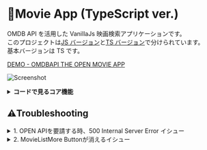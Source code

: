 # 🎦Movie App (TypeScript ver.)

OMDB API を活用した VanillaJs 映画検索アプリケーションです。<br>
このプロジェクトは[JS バージョン](https://github.com/hi1004/vanillajs-movie-app/tree/js-only)と[TS バージョン](https://github.com/hi1004/vanillajs-movie-app/tree/main)で分けられています。<br>
基本バージョンは TS です。

[DEMO - OMDBAPI THE OPEN MOVIE APP](https://ts-movie-app-umber.vercel.app/#/)

![Screenshot](/src/images/demo.gif)

<details>
	<summary><b>コードで見るコア機能</b></summary>

### Reset.css

ブラウザの基本スタイルを初期化します。

```html
<link
  rel="stylesheet"
  href="https://cdn.jsdelivr.net/npm/reset-css@5.0.1/reset.min.css"
/>
```

### Google Fonts

[Oswald](https://fonts.google.com/specimen/Oswald?query=oswa), [Roboto](https://fonts.google.com/specimen/Roboto?query=robo) フォントを使います。

```html
<link
  href="https://fonts.googleapis.com/css2?family=Oswald:wght@500&family=Roboto:wght@400;700&display=swap"
  rel="stylesheet"
/>
```

## Vercel Hosting

`node-fetch` パッケージは 2 バージョンでインストールします。

```bash
$ npm i -D vercel dotenv
$ npm i node-fetch@2
```

**/vercel.json**

```json
{
  "devCommand": "npm run dev",
  "buildCommand": "npm run build"
}
```

**/package.json**

```json
{
  "scripts": {
    "vercel": "vercel dev"
  }
}
```

## Vercel Serverless Functions

プロジェクトルートパスに `/api` フォルダを作成し、
API Key を露出しないようにサーバーレス関数を作成します。

**/api/movie.ts**

```ts
import { VercelRequest, VercelResponse } from '@vercel/node';
import fetch from 'node-fetch';

const { APIKEY } = process.env;

export default async function handler(
  request: VercelRequest,
  response: VercelResponse
) {
  const { title, page, id } = JSON.parse(request.body as string);
  const url = id
    ? `https://www.omdbapi.com/?apikey=${APIKEY}&i=${id}&plot=full`
    : `https://www.omdbapi.com/?apikey=${APIKEY}&s=${title}&page=${page}`;
  const res = await fetch(url);
  const json = await res.json();
  response.status(200).json(json);
}
```

## TypeScript

TypeScript コアパッケージと `node-fetch` のタイピングパッケージをインストールします。

```bash
$ npm i -D typescript @types/node-fetch@2
```

**/tsconfig.json**

```json
{
  "compilerOptions": {
    "target": "ES2015",
    "module": "ESNext",
    "lib": ["ESNext", "DOM"],
    "strict": true,
    "moduleResolution": "node",
    "esModuleInterop": true
  },
  "include": ["src/**/*.ts", "src/**/*.d.ts", "api/**/*.ts"]
}
```

## 1. Component

**/core/core.ts**

```ts
///// Component /////
interface ComponentPayload {
  tagName?: string;
  props?: {
    [key: string]: unknown;
  };
  state?: {
    [key: string]: unknown;
  };
}

export class Component {
  public el; // コンポーネントの最上位要素
  public props; // コンポーネントが使用される時に親コンポーネントから受信するデータ
  public state; // コンポーネント内で使用するデータ
  constructor(payload: ComponentPayload = {}) {
    const {
      tagName = 'div', // 最上位要素のタグ名
      props = {},
      state = {},
    } = payload;
    this.el = document.createElement(tagName);
    this.props = props;
    this.state = state;
    this.render();
  }
  render() {
    // コンポーネントをレンダリングする関数
    // ...
  }
}
```

## 2. Router

**/core/core.ts**

```ts
///// Router /////
interface Route {
  path: string;
  component: typeof Component;
}
type Routes = Route[];

// ページレンダリング!
function routeRender(routes: Routes) {
  // 接続する時、ハッシュモードでなければ（ハッシュがなければ）/#/にリダイレクト！
  if (!location.hash) {
    history.replaceState(null, '', '/#/'); // （状態、タイトル、住所）
  }
  const routerView = document.querySelector('router-view');
  const [hash, queryString = ''] = location.hash.split('?'); // はてなマークに基づいてハッシュ情報とクエリストリングを区分

  // 1) クエリーストリングをオブジェクトに変換してヒストリーの状態に保存！
  interface Query {
    [key: string]: string;
  }
  const query = queryString.split('&').reduce((acc, cur) => {
    const [key, value] = cur.split('=');
    acc[key] = value;
    return acc;
  }, {} as Query);
  history.replaceState(query, ''); //（状態、タイトル)

  // 2) 現在のrouter情報を見つけてレンダリング!
  const currentRoute = routes.find(route =>
    new RegExp(`${route.path}/?$`).test(hash)
  );
  if (routerView) {
    routerView.innerHTML = '';
    currentRoute && routerView.append(new currentRoute.component().el);
  }

  // 3) 画面出力後、スクロール位置復旧！
  window.scrollTo(0, 0);
}
export function createRouter(routes: Routes) {
  // 好きなところから呼び出せるように関数データを返却！
  return function () {
    window.addEventListener('popstate', () => {
      routeRender(routes);
    });
    routeRender(routes);
  };
}
```

## 3. Store

**/core/core.ts**

```ts
///// Store /////
interface StoreObservers {
  [key: string]: SubscribeCallback[];
}
interface SubscribeCallback {
  (arg: unknown): void;
}

export class Store<S> {
  public state = {} as S; // 状態(データ)
  private observers = {} as StoreObservers; // ステータス変更検出により実行するコールバック
  constructor(state: S) {
    for (const key in state) {
      // 各状態に対する変更監視(Setter)設定！
      Object.defineProperty(this.state, key, {
        // Getter
        get: () => state[key],
        // Setter
        set: val => {
          state[key] = val;
          if (Array.isArray(this.observers[key])) {
            // 呼び出すコールバックがある場合！
            this.observers[key].forEach(observer => observer(val));
          }
        },
      });
    }
  }
  // ステータス変更購読！
  subscribe(key: string, cb: SubscribeCallback) {
    Array.isArray(this.observers[key]) // 登録済みコールバックがあるか確認！
      ? this.observers[key].push(cb) // あれば新しいコールバック押し込み！
      : (this.observers[key] = [cb]); // なければコールバック配列で割り当て！
  }
}
```

## 4. スケルトンスクリーンと高解像度映画ポスター

**/routes/Movie.ts**

```ts
this.el.classList.add('container', 'the-movie');
// スケルトンスクリーン 出力!
this.el.innerHTML = /* html */ `
      <div class="poster skeleton"></div>
      <div class="specs">
        <div class="title skeleton"></div>
        <div class="labels skeleton"></div>
        <div class="plot skeleton"></div>
      </div>
    `;
// 映画の詳細情報を取得！
await getMovieDetails(history.state.id);
const { movie } = movieStore.state;
const bigPoster = movie.Poster.replace('SX300', 'SX700');
```

</details>

## ⚠️Troubleshooting

<details>
  <summary>1. OPEN APIを要請する時、500 Internal Server Error イシュー</summary>
  
  ### 🤔 Issue  
  - **Client**からOPEN API要請を送ったが、`500 Internal Server Error`が発生。
  ![Issue](/src/images/module_issue.png)
  ### ✅ Solution
  - ESモジュールをロードするには、`package.json`から `type': "module"`を設定。
</details>
<details>
  <summary>2. MovieListMore Buttonが消えるイシュー</summary>
  
  ### 🤔 Issue  
  - 映画を検索した後、他のページに移動すると`MovieListMoreコンポーネントのボタン`が消えるイシュー
  ### ✅ Solution
  ```ts
  render() {
   // ....
   const { page, pageMax } = movieStore.state;
    pageMax > page
      ? this.el.classList.remove('hide')
      : this.el.classList.add('hide');
   // ....
  }

```
- `render関数`の中で実行せず、ストアから一回だけ実行したのが問題`
- ページが移動した時にストアから状態を取得できるように、reder関数でも実行されるように処置
</details>
